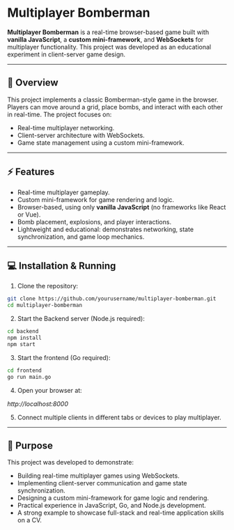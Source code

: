 # Multiplayer Bomberman

**Multiplayer Bomberman** is a real-time browser-based game built with **vanilla JavaScript**, a **custom mini-framework**, and **WebSockets** for multiplayer functionality. This project was developed as an educational experiment in client-server game design.

---

## 📝 Overview

This project implements a classic Bomberman-style game in the browser. Players can move around a grid, place bombs, and interact with each other in real-time. The project focuses on:

- Real-time multiplayer networking.
- Client-server architecture with WebSockets.
- Game state management using a custom mini-framework.

---

## ⚡ Features

- Real-time multiplayer gameplay.
- Custom mini-framework for game rendering and logic.
- Browser-based, using only **vanilla JavaScript** (no frameworks like React or Vue).
- Bomb placement, explosions, and player interactions.
- Lightweight and educational: demonstrates networking, state synchronization, and game loop mechanics.

---

## 💻 Installation & Running

1. Clone the repository:

```bash
git clone https://github.com/yourusername/multiplayer-bomberman.git
cd multiplayer-bomberman
```

2. Start the Backend server (Node.js required):

```bash
cd backend
npm install
npm start
```

3. Start the frontend (Go required):

```bash
cd frontend
go run main.go
```

4. Open your browser at:

  *http://localhost:8000*

5. Connect multiple clients in different tabs or devices to play multiplayer.

---

## 🎯 Purpose

This project was developed to demonstrate:

- Building real-time multiplayer games using WebSockets.
- Implementing client-server communication and game state synchronization.
- Designing a custom mini-framework for game logic and rendering.
- Practical experience in JavaScript, Go, and Node.js development.
- A strong example to showcase full-stack and real-time application skills on a CV.
